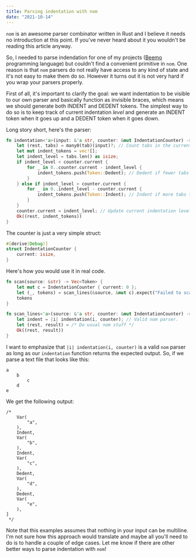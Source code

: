 ```yaml
---
title: Parsing indentation with nom
date: "2021-10-14"
---
```


`nom` is an awesome parser combinator written in Rust and I believe it needs no introduction at this point. If you've never heard about it you wouldn't be reading this article anyway.

So, I needed to parse indendation for one of my projects ([Beemo](https://github.com/jlkiri/beemo) programming language) but couldn't find a convenient primitive in `nom`. One reason is that `nom` parsers do not really have access to any kind of state and it's not easy to make them do so. However it turns out it is not very hard if you wrap your parsers properly.

First of all, it's important to clarify the goal: we want indentation to be visible to our own parser and basically function as invisible braces, which means we should generate both INDENT and DEDENT tokens. The simplest way to do so is to keep track of current indentation _level_ and generate an INDENT token when it goes up and a DEDENT token when it goes down.

Long story short, here's the parser:

```rust
fn indentation<'a>(input: &'a str, counter: &mut IndentationCounter) -> Result<'a, Vec<Token>> {
    let (rest, tabs) = many0(tab)(input)?; // Count tabs in the current line.
    let mut indent_tokens = vec![];
    let indent_level = tabs.len() as isize;
    if indent_level < counter.current {
        for _ in 0..counter.current - indent_level {
            indent_tokens.push(Token::Dedent); // Dedent if fewer tabs than in the previous line.
        }
    } else if indent_level > counter.current {
        for _ in 0..indent_level - counter.current {
            indent_tokens.push(Token::Indent); // Indent if more tabs than in the previous line.
        }
    }
    counter.current = indent_level; // Update current indentation level
    Ok((rest, indent_tokens))
}
```

The counter is just a very simple struct:

```rust
#[derive(Debug)]
struct IndentationCounter {
    current: isize,
}
```

Here's how you would use it in real code.

```rust
fn scan(source: &str) -> Vec<Token> {
    let mut c = IndentationCounter { current: 0 };
    let (_, tokens) = scan_lines(&source, &mut c).expect("Failed to scan.");
    tokens
}

fn scan_lines<'a>(source: &'a str, counter: &mut IndentationCounter) -> Result<'a, Vec<Token>> {
    let indent = |i| indentation(i, counter); // Valid nom parser.
    let (rest, result) = /* Do usual nom stuff */
    Ok((rest, result))
}
```

I want to emphasize that `|i| indentation(i, counter)` is a valid `nom` parser as long as our `indentation` function returns the expected output. So, if we parse a text file that looks like this:

```
a
    b
        c
    d
e
```

We get the following output:

```
/*
    Var(
        "a",
    ),
    Indent,
    Var(
        "b",
    ),
    Indent,
    Var(
        "c",
    ),
    Dedent,
    Var(
        "d",
    ),
    Dedent,
    Var(
        "e",
    ),
]
 */
```

Note that this examples assumes that nothing in your input can be multiline. I'm not sure how this approach would translate and maybe all you'll need to do is to handle a couple of edge cases. Let me know if there are other better ways to parse indentation with `nom`!
